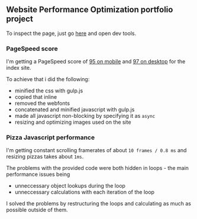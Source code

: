 ## Website Performance Optimization portfolio project

To inspect the page, just go [here](http://jalilwahdatehagh.com/frontend-nanodegree-mobile-portfolio/) and open dev tools.

### PageSpeed score

I'm getting a PageSpeed score of [95 on mobile](https://developers.google.com/speed/pagespeed/insights/?url=http%3A%2F%2Fjalilwahdatehagh.com%2Ffrontend-nanodegree-mobile-portfolio%2F&tab=mobile) and [97 on desktop](https://developers.google.com/speed/pagespeed/insights/?url=http%3A%2F%2Fjalilwahdatehagh.com%2Ffrontend-nanodegree-mobile-portfolio%2F&tab=desktop) for the index site.

To achieve that i did the following:
- minified the css with gulp.js
- copied that inline
- removed the webfonts
- concatenated and minified javascript with gulp.js
- made all javascript non-blocking by specifying it as `async`
- resizing and optimizing images used on the site

### Pizza Javascript performance

I'm getting constant scrolling framerates of about `10 frames / 0.8 ms` and resizing pizzas takes about `1ms`.

The problems with the provided code were both hidden in loops - the main performance issues being
- unneccessary object lookups during the loop
- unneccessary calculations with each iteration of the loop

I solved the problems by restructuring the loops and calculating as much as possible outside of them.
